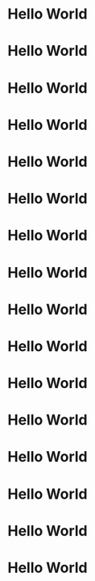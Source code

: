 # Hello World

# Hello World

# Hello World

# Hello World

# Hello World

# Hello World
# Hello World

# Hello World
# Hello World

# Hello World
# Hello World

# Hello World
# Hello World

# Hello World
# Hello World

# Hello World